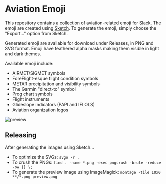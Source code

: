 # Aviation Emoji

This repository contains a collection of aviation-related emoji for Slack. The emoji are created using [Sketch](https://www.sketch.com). To generate the emoji, simply choose the "Export…" option from Sketch.

Generated emoji are available for download under Releases, in PNG and SVG format. Emoji have feathered alpha masks making them visible in light and dark themes.

Available emoji include:

* AIRMET/SIGMET symbols
* ForeFlight-esque flight condition symbols
* METAR precipitation and visibility symbols
* The Garmin "direct-to" symbol
* Prog chart symbols
* Flight instruments
* Glideslope indicators (PAPI and IFLOLS)
* Aviation organization logos

![preview](https://user-images.githubusercontent.com/15338/154589046-ec4e09dd-72b6-4165-9854-aabf5914b264.png)

## Releasing

After generating the images using Sketch…

* To optimize the SVGs: `svgo -r .`
* To crush the PNGs: `find . -name *.png -exec pngcrush -brute -reduce -ow {} \;`
* To generate the preview image using ImageMagick: `montage -tile 10x0 **/*.png preview.png`
